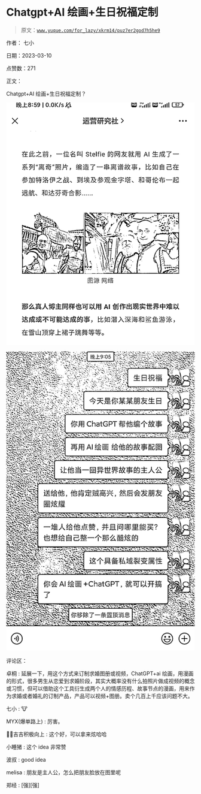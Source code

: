 # Chatgpt+AI 绘画+生日祝福定制

> 原文：[`www.yuque.com/for_lazy/xkrm14/puz7er2god7h5he9`](https://www.yuque.com/for_lazy/xkrm14/puz7er2god7h5he9)

作者： 七小 

日期：2023-03-10 

点赞数：271 

正文： 

Chatgpt+AI 绘画+生日祝福定制？ 

![](img/1962142d03fe879e1cdd4eec16fc6154.png)  

![](img/e6ec919723e111bc6e293826b53fdde3.png)  

评论区： 

卓桐 : 延展一下，用这个方式来订制求婚图册或视频，ChatGPT+ai 绘画，用漫画的形式，很多男生从恋爱到求婚阶段，其实大概率没有什么拍照片做成视频的概念或习惯，但可以借助这个工具衍生成两个人的情感历程、故事节点的漫画，用来作为求婚或者婚礼的订制产品，产品可以视频+图册。卖个几百上千应该问题不大。 

七小 : 🐮 

MYX(爆单路上) : 厉害。 

💪🏻吉吉积极向上 : 这个好，可以拿来炫哈哈 

小睡猪 : 这个 idea 非常赞 

波叔 : good idea 

melisa : 朋友是主人公，怎么把朋友脸放在图里呢 

郑经 : [强][强] 

